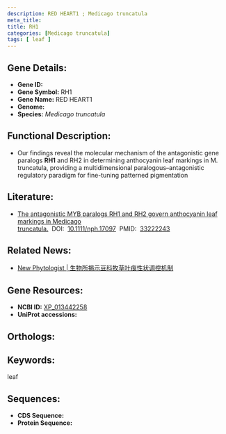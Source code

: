 ```yaml
---
description: RED HEART1 ; Medicago truncatula
meta_title:
title: RH1
categories: [Medicago truncatula]
tags: [ leaf ]
---
```


## Gene Details:
- **Gene ID:**	[]()
- **Gene Symbol:** RH1
- **Gene Name:** RED HEART1
- **Genome:** []()
- **Species:** *Medicago truncatula*

## Functional Description:
   - Our findings reveal the molecular mechanism of the antagonistic gene paralogs **RH1** and RH2 in determining anthocyanin leaf markings in M. truncatula, providing a multidimensional paralogous–antagonistic regulatory paradigm for fine-tuning patterned pigmentation

## Literature:
   - [The antagonistic MYB paralogs RH1 and RH2 govern anthocyanin leaf markings in Medicago truncatula.]( https://nph.onlinelibrary.wiley.com/doi/10.1111/nph.17097)&nbsp;&nbsp;DOI:&nbsp;&nbsp;[10.1111/nph.17097](https://nph.onlinelibrary.wiley.com/doi/10.1111/nph.17097)&nbsp;&nbsp;PMID:&nbsp;&nbsp;[33222243](https://pubmed.ncbi.nlm.nih.gov/33222243/)

## Related News:
   - [New Phytologist | 生物所揭示豆科牧草叶痕性状调控机制](https://mp.weixin.qq.com/s?__biz=Mzg3MDEwNDEyMg==&mid=2247500597&idx=5&sn=f236995b6fa5ece903ce9847ec7c2e54&chksm=ce906e60f9e7e77687bf3ae8af7ed92b4ab9dd93c4e68edb0e84f2dd1e7db4d85e35df4b98c3&scene=27#wechat_redirect)

## Gene Resources:
- **NCBI ID:** [XP_013442258](https://www.ncbi.nlm.nih.gov/gene/?term=XP_013442258)
- **UniProt accessions:** [](https://www.uniprot.org/uniprotkb//entry)

## Orthologs:


## Keywords:
leaf

## Sequences:
- **CDS Sequence:**
- **Protein Sequence:**
